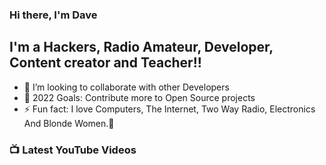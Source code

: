 ### Hi there, I'm Dave


## I'm a Hackers, Radio Amateur, Developer, Content creator  and Teacher!!

- 👯 I’m looking to collaborate with other Developers
- 🥅 2022 Goals: Contribute more to Open Source projects
- ⚡ Fun fact: I love Computers, The Internet, Two Way Radio, Electronics And Blonde Women.🤣

### 📺 Latest YouTube Videos


</details>

[youtube]: https://www.youtube.com/channel/UChsvCpuR1VJg0w5DX9j5GsA
